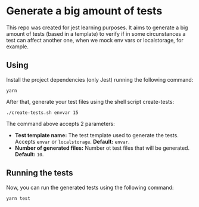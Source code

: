 # Generate a big amount of tests

This repo was created for jest learning purposes. It aims to generate a big amount of tests (based in a template) to verify if in some circunstances a test can affect another one, when we mock env vars or localstorage, for example.

## Using

Install the project dependencies (only Jest) running the following command:

```
yarn 
```

After that, generate your test files using the shell script create-tests:

```
./create-tests.sh envvar 15
```

The command above accepts 2 parameters: 

* **Test template name:** The test template used to generate the tests. Accepts `envar` or `localstorage`. **Default:** `envar`.
* **Number of generated files:** Number ot test files that will be generated. **Default:** `10`.

## Running the tests

Now, you can run the generated tests using the following command:

```
yarn test
```
